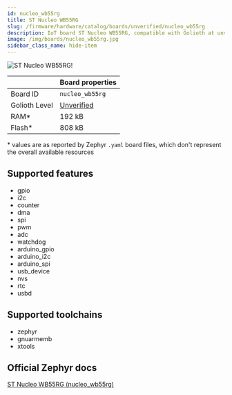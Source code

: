 ```yaml
---
id: nucleo_wb55rg
title: ST Nucleo WB55RG
slug: /firmware/hardware/catalog/boards/unverified/nucleo_wb55rg
description: IoT board ST Nucleo WB55RG, compatible with Golioth at unverified level.
image: /img/boards/nucleo_wb55rg.jpg
sidebar_class_name: hide-item
---
```


[//]: # (This is an auto-generated file, do not edit! Changes to it will be lost upon re-generation)

![ST Nucleo WB55RG!](/img/boards/nucleo_wb55rg.jpg "ST Nucleo WB55RG")

|                | Board properties     |
| -------------  | -------------------- |
| Board ID       | `nucleo_wb55rg` |
| Golioth Level  | [Unverified](/firmware/hardware#unverified-boards) |
| RAM*           | 192 kB |
| Flash*         | 808 kB |

\* values are as reported by Zephyr `.yaml` board files, which don't represent the overall available resources



## Supported features

* gpio
* i2c
* counter
* dma
* spi
* pwm
* adc
* watchdog
* arduino_gpio
* arduino_i2c
* arduino_spi
* usb_device
* nvs
* rtc
* usbd

## Supported toolchains

* zephyr
* gnuarmemb
* xtools

## Official Zephyr docs

[ST Nucleo WB55RG (nucleo_wb55rg)](https://docs.zephyrproject.org/latest/boards/st/nucleo_wb55rg/doc/index.html)

